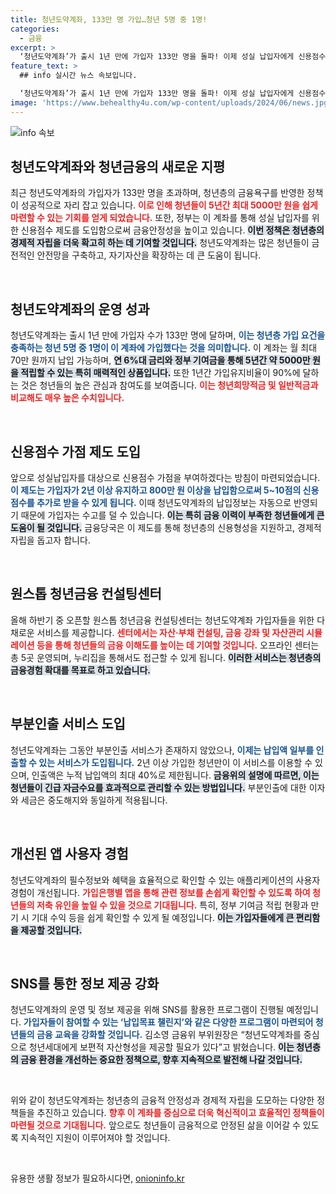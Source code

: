 ```yaml
---
title: 청년도약계좌, 133만 명 가입…청년 5명 중 1명!
categories:
  - 금융
excerpt: >
  ‘청년도약계좌’가 출시 1년 만에 가입자 133만 명을 돌파! 이제 성실 납입자에게 신용점수 가점 및 부분인출 서비스까지 제공된다. 청년도약의 첫걸음을 함께하세요!
feature_text: >
  ## info 실시간 뉴스 속보입니다.

  ‘청년도약계좌’가 출시 1년 만에 가입자 133만 명을 돌파! 이제 성실 납입자에게 신용점수 가점 및 부분인출 서비스까지 제공된다. 청년도약의 첫걸음을 함께하세요!
image: 'https://www.behealthy4u.com/wp-content/uploads/2024/06/news.jpg'
---
```


<p><img src="https://www.behealthy4u.com/wp-content/uploads/2024/06/news.jpg" alt="info 속보" /></p>

<h2 data-ke-size="size26">청년도약계좌와 청년금융의 새로운 지평</h2>

<p data-ke-size="size16">최근 청년도약계좌의 가입자가 133만 명을 초과하며, 청년층의 금융욕구를 반영한 정책이 성공적으로 자리 잡고 있습니다. <b><span style="color: #ee2323;">이로 인해 청년들이 5년간 최대 5000만 원을 쉽게 마련할 수 있는 기회를 얻게 되었습니다.</span></b> 또한, 정부는 이 계좌를 통해 성실 납입자를 위한 신용점수 제도를 도입함으로써 금융안정성을 높이고 있습니다. <b><span style="background-color: #21538527;">이번 정책은 청년층의 경제적 자립을 더욱 확고히 하는 데 기여할 것입니다.</span></b> 청년도약계좌는 많은 청년들이 금전적인 안전망을 구축하고, 자기자산을 확장하는 데 큰 도움이 됩니다.</p>

<p data-ke-size="size16">&nbsp;</p>

<h2 data-ke-size="size26">청년도약계좌의 운영 성과</h2>

<p data-ke-size="size16">청년도약계좌는 출시 1년 만에 가입자 수가 133만 명에 달하며, <b><span style="color: #1a5490;">이는 청년층 가입 요건을 충족하는 청년 5명 중 1명이 이 계좌에 가입했다는 것을 의미합니다.</span></b> 이 계좌는 월 최대 70만 원까지 납입 가능하며, <b><span style="background-color: #21538527;">연 6%대 금리와 정부 기여금을 통해 5년간 약 5000만 원을 적립할 수 있는 특히 매력적인 상품입니다.</span></b> 또한 1년간 가입유지비율이 90%에 달하는 것은 청년들의 높은 관심과 참여도를 보여줍니다. <b><span style="color: #ee2323;">이는 청년희망적금 및 일반적금과 비교해도 매우 높은 수치입니다.</span></b></p>

<p data-ke-size="size16">&nbsp;</p>

<h2 data-ke-size="size26">신용점수 가점 제도 도입</h2>

<p data-ke-size="size16">앞으로 성실납입자를 대상으로 신용점수 가점을 부여하겠다는 방침이 마련되었습니다. <b><span style="color: #1a5490;">이 제도는 가입자가 2년 이상 유지하고 800만 원 이상을 납입함으로써 5~10점의 신용점수를 추가로 받을 수 있게 됩니다.</span></b> 이때 청년도약계좌의 납입정보는 자동으로 반영되기 때문에 가입자는 수고를 덜 수 있습니다. <b><span style="background-color: #21538527;">이는 특히 금융 이력이 부족한 청년들에게 큰 도움이 될 것입니다.</span></b> 금융당국은 이 제도를 통해 청년층의 신용형성을 지원하고, 경제적 자립을 돕고자 합니다.</p>

<p data-ke-size="size16">&nbsp;</p>

<h2 data-ke-size="size26">원스톱 청년금융 컨설팅센터</h2>

<p data-ke-size="size16">올해 하반기 중 오픈할 원스톱 청년금융 컨설팅센터는 청년도약계좌 가입자들을 위한 다채로운 서비스를 제공합니다. <b><span style="color: #ee2323;">센터에서는 자산·부채 컨설팅, 금융 강좌 및 자산관리 시뮬레이션 등을 통해 청년들의 금융 이해도를 높이는 데 기여할 것입니다.</span></b> 오프라인 센터는 총 5곳 운영되며, 누리집을 통해서도 접근할 수 있게 됩니다. <b><span style="background-color: #21538527;">이러한 서비스는 청년층의 금융경험 확대를 목표로 하고 있습니다.</span></b></p>

<p data-ke-size="size16">&nbsp;</p>

<h2 data-ke-size="size26">부분인출 서비스 도입</h2>

<p data-ke-size="size16">청년도약계좌는 그동안 부분인출 서비스가 존재하지 않았으나, <b><span style="color: #1a5490;">이제는 납입액 일부를 인출할 수 있는 서비스가 도입됩니다.</span></b> 2년 이상 가입한 청년만이 이 서비스를 이용할 수 있으며, 인출액은 누적 납입액의 최대 40%로 제한됩니다. <b><span style="background-color: #21538527;">금융위의 설명에 따르면, 이는 청년들이 긴급 자금수요를 효과적으로 관리할 수 있는 방법입니다.</span></b> 부분인출에 대한 이자와 세금은 중도해지와 동일하게 적용됩니다.</p>

<p data-ke-size="size16">&nbsp;</p>

<h2 data-ke-size="size26">개선된 앱 사용자 경험</h2>

<p data-ke-size="size16">청년도약계좌의 필수정보와 혜택을 효율적으로 확인할 수 있는 애플리케이션의 사용자 경험이 개선됩니다. <b><span style="color: #ee2323;">가입은행별 앱을 통해 관련 정보를 손쉽게 확인할 수 있도록 하여 청년들의 저축 유인을 높일 수 있을 것으로 기대됩니다.</span></b> 특히, 정부 기여금 적립 현황과 만기 시 기대 수익 등을 쉽게 확인할 수 있게 될 예정입니다. <b><span style="background-color: #21538527;">이는 가입자들에게 큰 편리함을 제공할 것입니다.</span></b></p>

<p data-ke-size="size16">&nbsp;</p>

<h2 data-ke-size="size26">SNS를 통한 정보 제공 강화</h2>

<p data-ke-size="size16">청년도약계좌의 운영 및 정보 제공을 위해 SNS를 활용한 프로그램이 진행될 예정입니다. <b><span style="color: #1a5490;">가입자들이 참여할 수 있는 ‘납입목표 챌린지’와 같은 다양한 프로그램이 마련되어 청년들의 금융 교육을 강화할 것입니다.</span></b> 김소영 금융위 부위원장은 “청년도약계좌를 중심으로 청년세대에게 보편적 자산형성을 제공할 필요가 있다”고 밝혔습니다. <b><span style="background-color: #21538527;">이는 청년층의 금융 환경을 개선하는 중요한 정책으로, 향후 지속적으로 발전해 나갈 것입니다.</span></b></p>

<p data-ke-size="size16">&nbsp;</p>

<p data-ke-size="size16">위와 같이 청년도약계좌는 청년층의 금융적 안정성과 경제적 자립을 도모하는 다양한 정책들을 추진하고 있습니다. <b><span style="color: #ee2323;">향후 이 계좌를 중심으로 더욱 혁신적이고 효율적인 정책들이 마련될 것으로 기대됩니다.</span></b> 앞으로도 청년들이 금융적으로 안정된 삶을 이어갈 수 있도록 지속적인 지원이 이루어져야 할 것입니다.</p>

<p data-ke-size="size16">&nbsp;</p>
유용한 생활 정보가 필요하시다면, <a href="https://onioninfo.kr" rel="dofollow">onioninfo.kr</a>


